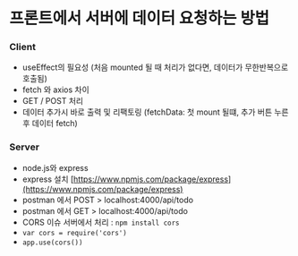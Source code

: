 # 프론트에서 서버에 데이터 요청하는 방법

### Client
- useEffect의 필요성 (처음 mounted 될 때 처리가 없다면, 데이터가 무한반복으로 호출됨)
- fetch 와 axios 차이
- GET / POST 처리
- 데이터 추가시 바로 출력 및 리팩토링 (fetchData: 첫 mount 될떄, 추가 버튼 누른 후 데이터 fetch)


### Server
- node.js와 express
- express 설치 [https://www.npmjs.com/package/express](https://www.npmjs.com/package/express)
- postman 에서 POST > localhost:4000/api/todo
- postman 에서 GET  > localhost:4000/api/todo
- CORS 이슈 서버에서 처리 : `npm install cors`
- `var cors = require('cors')`
- `app.use(cors())`
